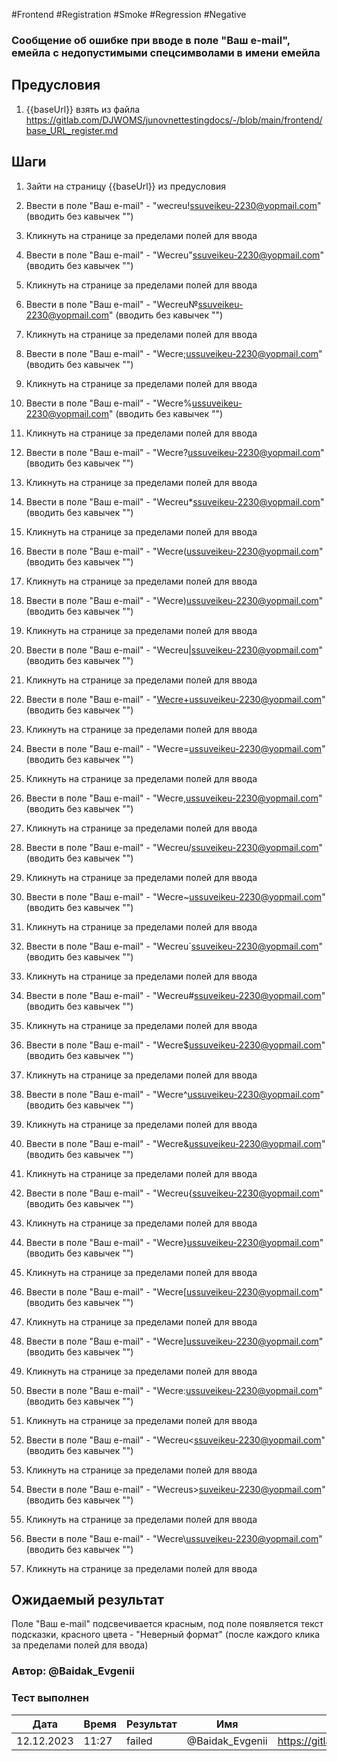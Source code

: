 #Frontend #Registration #Smoke #Regression #Negative

### Сообщение об ошибке при вводе в поле "Ваш e-mail", емейла с недопустимыми спецсимволами в имени емейла

## Предусловия

1. {{baseUrl}} взять из файла https://gitlab.com/DJWOMS/junovnettestingdocs/-/blob/main/frontend/base_URL_register.md

## Шаги

1. Зайти на страницу {{baseUrl}} из предусловия

2. Ввести в поле "Ваш e-mail" - "wecreu!ssuveikeu-2230@yopmail.com" (вводить без кавычек "")

3. Кликнуть на странице за пределами полей для ввода

4. Ввести в поле "Ваш e-mail" - "Wecreu"ssuveikeu-2230@yopmail.com" (вводить без кавычек "")

5. Кликнуть на странице за пределами полей для ввода

6. Ввести в поле "Ваш e-mail" - "Wecreu№ssuveikeu-2230@yopmail.com" (вводить без кавычек "")

7. Кликнуть на странице за пределами полей для ввода

8. Ввести в поле "Ваш e-mail" - "Wecre;ussuveikeu-2230@yopmail.com" (вводить без кавычек "")

9. Кликнуть на странице за пределами полей для ввода

10. Ввести в поле "Ваш e-mail" - "Wecre%ussuveikeu-2230@yopmail.com" (вводить без кавычек "")

11. Кликнуть на странице за пределами полей для ввода

12. Ввести в поле "Ваш e-mail" - "Wecre?ussuveikeu-2230@yopmail.com" (вводить без кавычек "")

13. Кликнуть на странице за пределами полей для ввода

14. Ввести в поле "Ваш e-mail" - "Wecreu*ssuveikeu-2230@yopmail.com" (вводить без кавычек "")

15. Кликнуть на странице за пределами полей для ввода

16. Ввести в поле "Ваш e-mail" - "Wecre(ussuveikeu-2230@yopmail.com" (вводить без кавычек "")

17. Кликнуть на странице за пределами полей для ввода

18. Ввести в поле "Ваш e-mail" - "Wecre)ussuveikeu-2230@yopmail.com" (вводить без кавычек "")

19. Кликнуть на странице за пределами полей для ввода

20. Ввести в поле "Ваш e-mail" - "Wecreu|ssuveikeu-2230@yopmail.com" (вводить без кавычек "")

21. Кликнуть на странице за пределами полей для ввода

22. Ввести в поле "Ваш e-mail" - "Wecre+ussuveikeu-2230@yopmail.com" (вводить без кавычек "")

23. Кликнуть на странице за пределами полей для ввода

24. Ввести в поле "Ваш e-mail" - "Wecre=ussuveikeu-2230@yopmail.com" (вводить без кавычек "")

25. Кликнуть на странице за пределами полей для ввода

26. Ввести в поле "Ваш e-mail" - "Wecre,ussuveikeu-2230@yopmail.com" (вводить без кавычек "")

27. Кликнуть на странице за пределами полей для ввода

28. Ввести в поле "Ваш e-mail" - "Wecreu/ssuveikeu-2230@yopmail.com" (вводить без кавычек "")

29. Кликнуть на странице за пределами полей для ввода

30. Ввести в поле "Ваш e-mail" - "Wecre~ussuveikeu-2230@yopmail.com" (вводить без кавычек "")

31. Кликнуть на странице за пределами полей для ввода

32. Ввести в поле "Ваш e-mail" - "Wecreu`ssuveikeu-2230@yopmail.com" (вводить без кавычек "")

33. Кликнуть на странице за пределами полей для ввода

34. Ввести в поле "Ваш e-mail" - "Wecreu#ssuveikeu-2230@yopmail.com" (вводить без кавычек "")

35. Кликнуть на странице за пределами полей для ввода

36. Ввести в поле "Ваш e-mail" - "Wecre$ussuveikeu-2230@yopmail.com" (вводить без кавычек "")

37. Кликнуть на странице за пределами полей для ввода

38. Ввести в поле "Ваш e-mail" - "Wecre^ussuveikeu-2230@yopmail.com" (вводить без кавычек "")

39. Кликнуть на странице за пределами полей для ввода

40. Ввести в поле "Ваш e-mail" - "Wecre&ussuveikeu-2230@yopmail.com" (вводить без кавычек "")

41. Кликнуть на странице за пределами полей для ввода

42. Ввести в поле "Ваш e-mail" - "Wecreu{ssuveikeu-2230@yopmail.com" (вводить без кавычек "")

43. Кликнуть на странице за пределами полей для ввода

44. Ввести в поле "Ваш e-mail" - "Wecre}ussuveikeu-2230@yopmail.com" (вводить без кавычек "")

45. Кликнуть на странице за пределами полей для ввода

46. Ввести в поле "Ваш e-mail" - "Wecre[ussuveikeu-2230@yopmail.com" (вводить без кавычек "")

47. Кликнуть на странице за пределами полей для ввода

48. Ввести в поле "Ваш e-mail" - "Wecre]ussuveikeu-2230@yopmail.com" (вводить без кавычек "")

49. Кликнуть на странице за пределами полей для ввода

50. Ввести в поле "Ваш e-mail" - "Wecre:ussuveikeu-2230@yopmail.com" (вводить без кавычек "")

51. Кликнуть на странице за пределами полей для ввода

52. Ввести в поле "Ваш e-mail" - "Wecreu<ssuveikeu-2230@yopmail.com" (вводить без кавычек "")

53. Кликнуть на странице за пределами полей для ввода

54. Ввести в поле "Ваш e-mail" - "Wecreus>suveikeu-2230@yopmail.com" (вводить без кавычек "")

55. Кликнуть на странице за пределами полей для ввода

56. Ввести в поле "Ваш e-mail" - "Wecre\ussuveikeu-2230@yopmail.com" (вводить без кавычек "")

57. Кликнуть на странице за пределами полей для ввода

## Ожидаемый результат

Поле "Ваш e-mail" подсвечивается красным, под поле появляется текст подсказки, красного цвета - "Неверный формат" (после каждого клика за пределами полей для ввода)

### Автор: @Baidak_Evgenii

### Тест выполнен
|     Дата    | Время | Результат   |   Имя  | ссылка на баг |
|     ---     |  ---  |    ---      |   ---  |      ---      |
|  12.12.2023 | 11:27 |   failed    | @Baidak_Evgenii | https://gitlab.com/DJWOMS/front/-/issues/17 |
